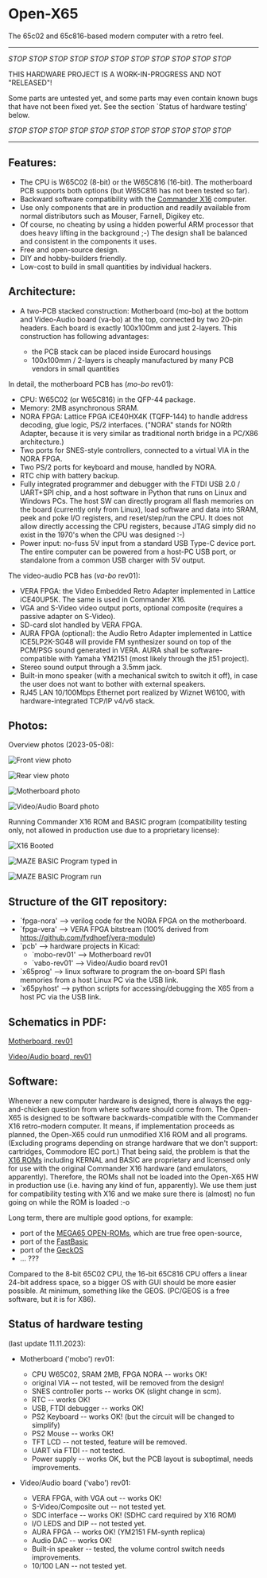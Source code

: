 Open-X65
=========

The 65c02 and 65c816-based modern computer with a retro feel.

----------------------------------------------------------------------------

*STOP* *STOP* *STOP* *STOP* *STOP* *STOP* *STOP* *STOP* *STOP* *STOP* *STOP* 

THIS HARDWARE PROJECT IS A WORK-IN-PROGRESS AND NOT "RELEASED"!

Some parts are untested yet, and some parts may even contain known bugs 
that have not been fixed yet.
See the section `Status of hardware testing' below.

*STOP* *STOP* *STOP* *STOP* *STOP* *STOP* *STOP* *STOP* *STOP* *STOP* *STOP* 

----------------------------------------------------------------------------


Features:
----------

* The CPU is W65C02 (8-bit) or the W65C816 (16-bit). The motherboard PCB supports both options (but W65C816 has not been tested so far).
* Backward software compatibility with the [Commander X16](https://www.commanderx16.com/) computer.
* Use only components that are in production and readily available from normal distributors such as Mouser, Farnell, Digikey etc.
* Of course, no cheating by using a hidden powerful ARM processor that does heavy lifting in the background ;-)
  The design shall be balanced and consistent in the components it uses.
* Free and open-source design.
* DIY and hobby-builders friendly.
* Low-cost to build in small quantities by individual hackers.

Architecture:
--------------

* A two-PCB stacked construction: Motherboard (mo-bo) at the bottom and Video-Audio board (va-bo) at the top,
  connected by two 20-pin headers. Each board is exactly 100x100mm and just 2-layers. 
  This construction has following advantages:

  * the PCB stack can be placed inside Eurocard housings
  * 100x100mm / 2-layers is cheaply manufactured by many PCB vendors in small quantities

In detail, the motherboard PCB has (*mo-bo* rev01):

* CPU: W65C02 (or W65C816) in the QFP-44 package.
* Memory: 2MB asynchronous SRAM.
* NORA FPGA: Lattice FPGA iCE40HX4K (TQFP-144) to handle address decoding, glue logic, PS/2 interfaces. 
  ("NORA" stands for NORth Adapter, because it is very similar as traditional north bridge in a PC/X86 architecture.)
* Two ports for SNES-style controllers, connected to a virtual VIA in the NORA FPGA.
* Two PS/2 ports for keyboard and mouse, handled by NORA.
* RTC chip with battery backup.
* Fully integrated programmer and debugger with the FTDI USB 2.0 / UART+SPI chip, and a host software in Python
  that runs on Linux and Windows PCs. The host SW can directly program all flash memories on the board (currently only from Linux),
  load software and data into SRAM, peek and poke I/O registers, and reset/step/run the CPU.
  It does not allow directly accessing the CPU registers, because JTAG simply did no exist
  in the 1970's when the CPU was designed :-)
* Power input: no-fuss 5V input from a standard USB Type-C device port.
  The entire computer can be powered from a host-PC USB port, or standalone from a common USB charger with 5V output.

The video-audio PCB has (*va-bo* rev01):

* VERA FPGA: the Video Embedded Retro Adapter implemented in Lattice iCE40UP5K. The same is used in Commander X16.
* VGA and S-Video video output ports, optional composite (requires a passive adapter on S-Video).
* SD-card slot handled by VERA FPGA.
* AURA FPGA (optional): the Audio Retro Adapter implemented in Lattice ICE5LP2K-SG48 will provide FM synthesizer sound
  on top of the PCM/PSG sound generated in VERA. AURA shall be software-compatible with Yamaha YM2151 (most likely through the jt51 project).
* Stereo sound output through a 3.5mm jack.
* Built-in mono speaker (with a mechanical switch to switch it off), in case the user does not want to bother with external speakers.
* RJ45 LAN 10/100Mbps Ethernet port realized by Wiznet W6100, with hardware-integrated TCP/IP v4/v6 stack.


Photos:
--------

Overview photos (2023-05-08):

![Front view photo](Photos/frontview.jpg)

![Rear view photo](Photos/rearview.jpg)

![Motherboard photo](Photos/20230508_200750-mobo-top.jpg)

![Video/Audio Board photo](Photos/20230508_200722-vabo-top.jpg)

Running Commander X16 ROM and BASIC program (compatibility testing only, not allowed in production use due to a proprietary license):

![X16 Booted](Photos/20230514_200930_ready_print.jpg)

![MAZE BASIC Program typed in](Photos/20230514_201322-mazeprog.jpg)

![MAZE BASIC Program run](Photos/20230514_201336-mazerun.jpg)


Structure of the GIT repository:
---------------------------------

* `fpga-nora' --> verilog code for the NORA FPGA on the motherboard.
* `fpga-vera' --> VERA FPGA bitstream (100% derived from https://github.com/fvdhoef/vera-module)
* `pcb' --> hardware projects in Kicad:
  - `mobo-rev01' --> Motherboard rev01
  - `vabo-rev01' --> Video/Audio board rev01
* `x65prog' --> linux software to program the on-board SPI flash memories from a host Linux PC via the USB link.
* `x65pyhost' --> python scripts for accessing/debugging the X65 from a host PC via the USB link.


Schematics in PDF:
------------------

[Motherboard, rev01](pcb/mobo-rev01/scm-print/openX65-mobo-rev01-schematic.pdf)

[Video/Audio board, rev01](pcb/vabo-rev01/scm-prints/openX65-vabo-rev01-schematic.pdf)


Software:
-----------

Whenever a new computer hardware is designed, there is always the egg-and-chicken question from where software should come from. 
The Open-X65 is designed to be software backwards-compatible with the Commander X16 retro-modern computer.
It means, if implementation proceeds as planned, the Open-X65 could run unmodified X16 ROM and all programs.
(Excluding programs depending on strange hardware that we don't support: cartridges, Commodore IEC port.)
That being said, the problem is that the [X16 ROMs](https://github.com/commanderx16/x16-rom) including KERNAL and BASIC 
are proprietary and licensed only for use with the original Commander X16 hardware (and emulators, apparently).
Therefore, the ROMs shall not be loaded into the Open-X65 HW in production use (i.e. having any kind of fun, apparently).
We use them just for compatibility testing with X16 and we make sure there is (almost) no fun going on while the ROM is loaded :-o

Long term, there are multiple good options, for example:

* port of the [MEGA65 OPEN-ROMs](https://github.com/MEGA65/open-roms), which are true free open-source,
* port of the [FastBasic](https://github.com/dmsc/fastbasic)
* port of the [GeckOS](http://www.6502.org/users/andre/osa/index.html)
* ... ???

Compared to the 8-bit 65C02 CPU, the 16-bit 65C816 CPU offers a linear 24-bit address space, so a bigger OS with GUI should be
more easier possible. At minimum, something like the GEOS. (PC/GEOS is a free software, but it is for X86).


Status of hardware testing
----------------------------

(last update 11.11.2023):

* Motherboard ('mobo') rev01:
  * CPU W65C02, SRAM 2MB, FPGA NORA -- works OK!
  * original VIA -- not tested, will be removed from the design!
  * SNES controller ports -- works OK (slight change in scm).
  * RTC -- works OK!
  * USB, FTDI debugger -- works OK!
  * PS2 Keyboard -- works OK! (but the circuit will be changed to simplify)
  * PS2 Mouse -- works OK!
  * TFT LCD -- not tested, feature will be removed.
  * UART via FTDI -- not tested.
  * Power supply -- works OK, but the PCB layout is suboptimal, needs improvements.

* Video/Audio board ('vabo') rev01:
  * VERA FPGA, with VGA out -- works OK!
  * S-Video/Composite out -- not tested yet.
  * SDC interface -- works OK! (SDHC card required by X16 ROM)
  * I/O LEDS and DIP -- not tested yet.
  * AURA FPGA -- works OK! (YM2151 FM-synth replica)
  * Audio DAC -- works OK!
  * Built-in speaker -- tested, the volume control switch needs improvements.
  * 10/100 LAN -- not tested yet.
